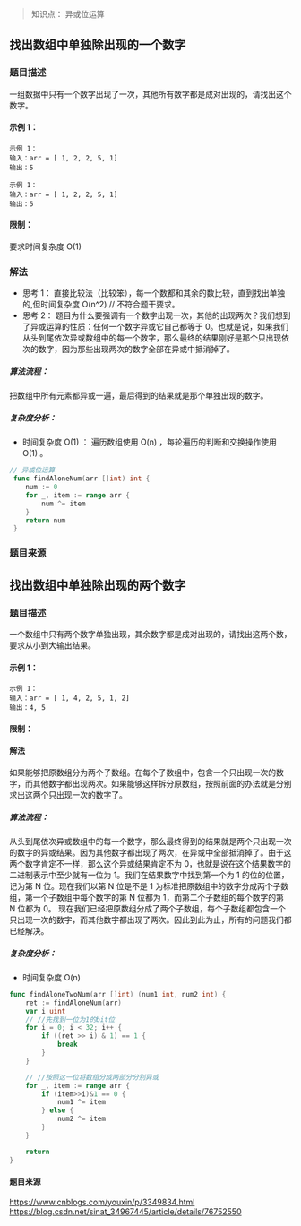 > 知识点： 异或位运算

## 找出数组中单独除出现的一个数字

### 题目描述

一组数据中只有一个数字出现了一次，其他所有数字都是成对出现的，请找出这个数字。

#### 示例 1：

```
示例 1：
输入：arr = [ 1, 2, 2, 5, 1]
输出：5

示例 1：
输入：arr = [ 1, 2, 2, 5, 1]
输出：5

```

#### 限制：

要求时间复杂度 O(1)

### 解法

- 思考 1： 直接比较法（比较笨），每一个数都和其余的数比较，直到找出单独的,但时间复杂度 O(n^2) // 不符合题干要求。
- 思考 2： 题目为什么要强调有一个数字出现一次，其他的出现两次？我们想到了异或运算的性质：任何一个数字异或它自己都等于 0。也就是说，如果我们从头到尾依次异或数组中的每一个数字，那么最终的结果刚好是那个只出现依次的数字，因为那些出现两次的数字全部在异或中抵消掉了。

##### 算法流程：

把数组中所有元素都异或一遍，最后得到的结果就是那个单独出现的数字。

##### 复杂度分析：

- 时间复杂度 O(1) ： 遍历数组使用 O(n) ，每轮遍历的判断和交换操作使用 O(1) 。

```go
// 异或位运算
 func findAloneNum(arr []int) int {
 	num := 0
 	for _, item := range arr {
 		num ^= item
 	}
 	return num
 }
```

### 题目来源

## 找出数组中单独除出现的两个数字

### 题目描述

一个数组中只有两个数字单独出现，其余数字都是成对出现的，请找出这两个数，要求从小到大输出结果。

#### 示例 1：

```
示例 1：
输入：arr = [ 1, 4, 2, 5, 1, 2]
输出：4, 5

```

#### 限制：

#### 解法

如果能够把原数组分为两个子数组。在每个子数组中，包含一个只出现一次的数字，而其他数字都出现两次。如果能够这样拆分原数组，按照前面的办法就是分别求出这两个只出现一次的数字了。

##### 算法流程：

从头到尾依次异或数组中的每一个数字，那么最终得到的结果就是两个只出现一次的数字的异或结果。因为其他数字都出现了两次，在异或中全部抵消掉了。由于这两个数字肯定不一样，那么这个异或结果肯定不为 0，也就是说在这个结果数字的二进制表示中至少就有一位为 1。我们在结果数字中找到第一个为 1 的位的位置，记为第 N 位。现在我们以第 N 位是不是 1 为标准把原数组中的数字分成两个子数组，第一个子数组中每个数字的第 N 位都为 1，而第二个子数组的每个数字的第 N 位都为 0。
现在我们已经把原数组分成了两个子数组，每个子数组都包含一个只出现一次的数字，而其他数字都出现了两次。因此到此为止，所有的问题我们都已经解决。

##### 复杂度分析：

- 时间复杂度 O(n)

```go
func findAloneTwoNum(arr []int) (num1 int, num2 int) {
	ret := findAloneNum(arr)
	var i uint
	// //先找到一位为1的bit位
	for i = 0; i < 32; i++ {
		if ((ret >> i) & 1) == 1 {
			break
		}
	}

	// //按照这一位将数组分成两部分分别异或
	for _, item := range arr {
		if (item>>i)&1 == 0 {
			num1 ^= item
		} else {
			num2 ^= item
		}
	}

	return
}

```

#### 题目来源

https://www.cnblogs.com/youxin/p/3349834.html
https://blog.csdn.net/sinat_34967445/article/details/76752550
